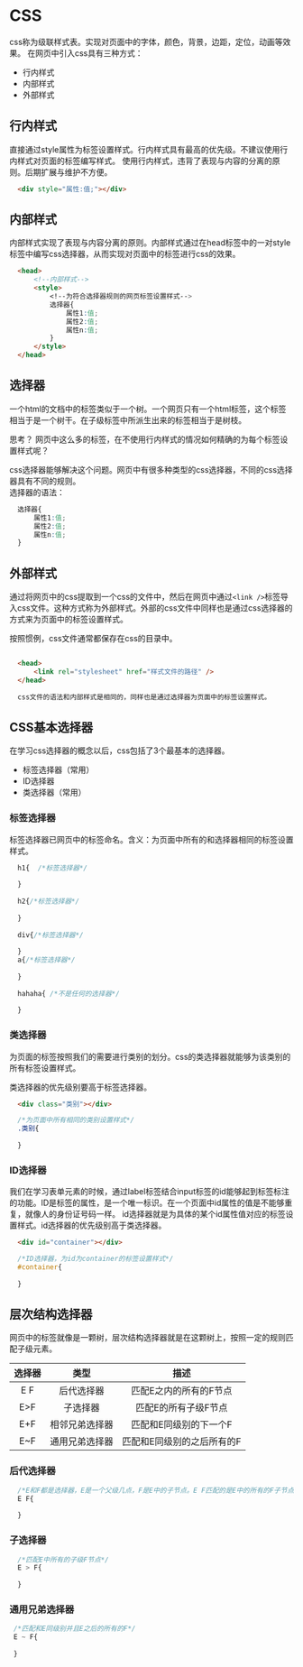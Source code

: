 # CSS

  css称为级联样式表。实现对页面中的字体，颜色，背景，边距，定位，动画等效果。
  在网页中引入css具有三种方式：
  - 行内样式
  - 内部样式
  - 外部样式

## 行内样式

  直接通过style属性为标签设置样式。行内样式具有最高的优先级。不建议使用行内样式对页面的标签编写样式。
  使用行内样式，违背了表现与内容的分离的原则。后期扩展与维护不方便。
  ```html
	<div style="属性:值;"></div>
  ```
  
## 内部样式

  内部样式实现了表现与内容分离的原则。内部样式通过在head标签中的一对style标签中编写css选择器，从而实现对页面中的标签进行css的效果。
  
  ```html
	<head>
		<!--内部样式-->
		<style>
			<!--为符合选择器规则的网页标签设置样式-->
			选择器{
				属性1:值;
				属性2:值;
				属性n:值;
			}
		</style>
	</head>
  ```
  
## 选择器

  一个html的文档中的标签类似于一个树。一个网页只有一个html标签，这个标签相当于是一个树干。在子级标签中所派生出来的标签相当于是树枝。  
  
  思考？ 网页中这么多的标签，在不使用行内样式的情况如何精确的为每个标签设置样式呢？
  
  css选择器能够解决这个问题。网页中有很多种类型的css选择器，不同的css选择器具有不同的规则。  
  选择器的语法：
  ```css
	选择器{
		属性1:值;
		属性2:值;
		属性n:值;
	}
  ```
  
## 外部样式

  通过将网页中的css提取到一个css的文件中，然后在网页中通过`<link />`标签导入css文件。这种方式称为外部样式。外部的css文件中同样也是通过css选择器的方式来为页面中的标签设置样式。  
  
  按照惯例，css文件通常都保存在css的目录中。
  
  ```html
  
	<head>
		<link rel="stylesheet" href="样式文件的路径" />
	</head>
	
	css文件的语法和内部样式是相同的，同样也是通过选择器为页面中的标签设置样式。
  
  ```
 
## CSS基本选择器

  在学习css选择器的概念以后，css包括了3个最基本的选择器。 
  - 标签选择器（常用）
  - ID选择器
  - 类选择器（常用）

### 标签选择器

  标签选择器已网页中的标签命名。含义：为页面中所有的和选择器相同的标签设置样式。
  
  ```css
	h1{  /*标签选择器*/
		
	}
	
	h2{/*标签选择器*/
		
	}
	
	div{/*标签选择器*/
		
	}
	a{/*标签选择器*/
		
	}
	
	hahaha{ /*不是任何的选择器*/
		
	}
  ```
  
### 类选择器

  为页面的标签按照我们的需要进行类别的划分。css的类选择器就能够为该类别的所有标签设置样式。
  
  类选择器的优先级别要高于标签选择器。
  
  ```html
	<div class="类别"></div>
  ```
  
  ```css
	/*为页面中所有相同的类别设置样式*/
	.类别{
		
	}
  ```
  
### ID选择器

  我们在学习表单元素的时候，通过label标签结合input标签的id能够起到标签标注的功能。ID是标签的属性，是一个唯一标识。在一个页面中id属性的值是不能够重复，就像人的身份证号码一样。
  id选择器就是为具体的某个id属性值对应的标签设置样式。id选择器的优先级别高于类选择器。
  ```html
	<div id="container"></div>
  ```
  
  ```css
	/*ID选择器，为id为container的标签设置样式*/
	#container{
		
	}
  ```
 
## 层次结构选择器
  网页中的标签就像是一颗树，层次结构选择器就是在这颗树上，按照一定的规则匹配子级元素。
  
  |选择器|类型|描述|
  |:-:|:-:|:-:|
  |E F|后代选择器|匹配E之内的所有的F节点|
  |E>F|子选择器|匹配E的所有子级F节点|
  |E+F|相邻兄弟选择器|匹配和E同级别的下一个F|
  |E~F|通用兄弟选择器|匹配和E同级别的之后所有的F|
  
### 后代选择器

  ```css
    /*E和F都是选择器，E是一个父级几点，F是E中的子节点。E F匹配的是E中的所有的F子节点。*/
	E F{
		
	}
  ```
  
### 子选择器

  ```css
    /*匹配E中所有的子级F节点*/
    E > F{
		
	}
  ```
  
### 通用兄弟选择器

  ```css
   /*匹配和E同级别并且E之后的所有的F*/
   E ~ F{
	   
   }
  ```